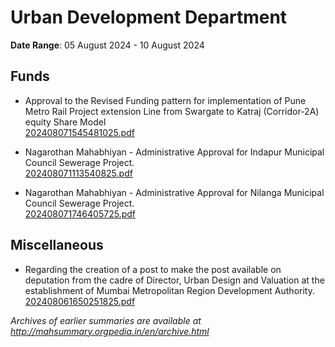 # Urban Development Department

**Date Range**: 05 August 2024 - 10 August 2024


## Funds
- Approval to the Revised Funding pattern for  implementation of Pune Metro Rail Project extension Line from Swargate to Katraj (Corridor-2A) equity Share Model\
  [202408071545481025.pdf](https://gr.maharashtra.gov.in/Site/Upload/Government%20Resolutions/English/202408071545481025.pdf)

- Nagarothan Mahabhiyan - Administrative Approval for Indapur Municipal Council Sewerage Project.\
  [202408071113540825.pdf](https://gr.maharashtra.gov.in/Site/Upload/Government%20Resolutions/English/202408071113540825.pdf)

- Nagarothan Mahabhiyan - Administrative Approval for Nilanga Municipal Council Sewerage Project.\
  [202408071746405725.pdf](https://gr.maharashtra.gov.in/Site/Upload/Government%20Resolutions/English/202408071746405725.pdf)

## Miscellaneous
- Regarding the creation of a post to make the post available on deputation from the cadre of Director, Urban Design and Valuation at the establishment of Mumbai Metropolitan Region Development Authority.\
  [202408061650251825.pdf](https://gr.maharashtra.gov.in/Site/Upload/Government%20Resolutions/English/202408061650251825.pdf)


*Archives of earlier summaries are available at http://mahsummary.orgpedia.in/en/archive.html*